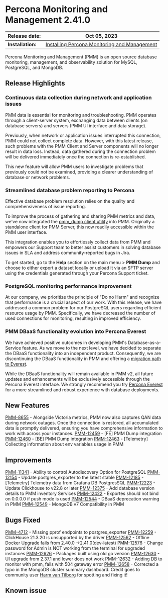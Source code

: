 
# Percona Monitoring and Management 2.41.0


| **Release date:** | Oct 05, 2023                                                                                    |
| ----------------- | ----------------------------------------------------------------------------------------------- |
| **Installation:** | [Installing Percona Monitoring and Management](https://www.percona.com/software/pmm/quickstart) |

Percona Monitoring and Management (PMM) is an open source database monitoring, management, and observability solution for MySQL, PostgreSQL, and MongoDB.

<!---

!!! caution alert alert-warning "Important/Caution"
    Crucial points that need emphasis:

    - Important: A significant point that deserves emphasis.
    - Caution: Used to mean 'Continue with care'.

--->

## Release Highlights

### Continuous data collection during network and application issues

PMM data is essential for monitoring and troubleshooting. PMM operates through a client-server system, exchanging data between clients (on database servers) and servers (PMM UI interface and data storage). 

Previously, when network or application issues interrupted this connection, PMM could not collect complete data. However, with this latest release, such problems with the PMM Client and Server components will no longer result in data loss. Instead, data gathered during the connection problem will be delivered immediately once the connection is re-established.

 This new feature will allow PMM users to investigate problems that previously could not be examined, providing a clearer understanding of database or network problems.


### Streamlined database problem reporting to Percona

Effective database problem resolution relies on the quality and comprehensiveness of issue reporting.

To improve the process of gathering and sharing PMM metrics and data, we've now integrated the [pmm_dump client utility](https://docs.percona.com/pmm-dump-documentation/index.html) into PMM. Originally a standalone client for PMM Server, this now readily accessible within the PMM user interface.

This integration enables you to effortlessly collect data from PMM and empowers our Support team to better assist customers in solving database issues in SLA and address community-reported bugs in Jira.

To get started, go to the **Help** section on the main menu > **PMM Dump** and choose to either export a dataset locally or upload it via an SFTP server using the credentials generated through your Percona Support ticket.

### PostgreSQL monitoring performance improvement
At our company, we prioritize the principle of "Do no Harm" and recognize that performance is a crucial aspect of our work. With this release, we have addressed a common problem for our PostgreSQL users regarding efficient resource usage by PMM. Specifically, we have decreased the number of used connections for monitoring, resulting in improved efficiency.

### PMM DBaaS functionality evolution into Percona Everest

We have achieved positive outcomes in developing PMM's Database-as-a-Service feature. As we move to the next level, we have decided to separate the DBaaS functionality into an independent product. Consequently, we are discontinuing the DBaaS functionality in PMM and offering a [migration path to Everest](http://per.co.na/pmm-to-everest-guide).

While the DBaaS functionality will remain available in PMM v2, all future updates and enhancements will be exclusively accessible through the Percona Everest interface.
We strongly recommend you try [Percona Everest](http://per.co.na/pmm-to-everest) for a more streamlined and robust experience with database deployments.

## New Features

[PMM-8655](https://jira.percona.com/browse/PMM-8655) - Alongside Victoria metrics, PMM now also captures QAN data during network outages. Once the connection is restored, all accumulated data is promptly delivered, ensuring you have comprehensive information to work with across your instances.
[PMM-12459](https://jira.percona.com/browse/PMM-12459) - [FE] PMM Dump integration
[PMM-12460](https://jira.percona.com/browse/PMM-12460) - [BE] PMM Dump integration
[PMM-12463](https://jira.percona.com/browse/PMM-12463) - [Telemetry] Collecting information about env variables usage in PMM

## Improvements

[PMM-11341](https://jira.percona.com/browse/PMM-11341) - Ability to control Autodiscovery Option for PostgreSQL
[PMM-12154](https://jira.percona.com/browse/PMM-12154) - Update postgres_exporter to the latest stable
[PMM-12185](https://jira.percona.com/browse/PMM-12185) - [Telemetry] Telemetry data from Grafana DB PostgresSQL
[PMM-12223](https://jira.percona.com/browse/PMM-12223) - Update Clickhouse to v22.8 or later
[PMM-12375](https://jira.percona.com/browse/PMM-12375) - Add database version details to PMM inventory Services
[PMM-12422](https://jira.percona.com/browse/PMM-12422) - Exportes should not bind on 0.0.0.0 if push mode is used
[PMM-12544](https://jira.percona.com/browse/PMM-12544) - DBaaS deprecation warning in PMM
[PMM-12549](https://jira.percona.com/browse/PMM-12549) - MongoDB v7 Compatibility in PMM


## Bugs Fixed

[PMM-4712](https://jira.percona.com/browse/PMM-4712) - Missing pprof endpoints to postgres_exporter
[PMM-12259](https://jira.percona.com/browse/PMM-12259) - ClickHouse 21.3.20 is unsupported by the driver
[PMM-12562](https://jira.percona.com/browse/PMM-12562)  - Offline Docker Upgrade fails from 2.40.0 ->2.41.0(dev-latest)
[PMM-12576](https://jira.percona.com/browse/PMM-12576) - Change password for Admin is NOT working from the terminal for upgraded instances
[PMM-12626](https://jira.percona.com/browse/PMM-12626) - Packages built using old go version
[PMM-12630](https://jira.percona.com/browse/PMM-12630) - UI upgrade from 2.37.1 and lower does not work
[PMM-12632](https://jira.percona.com/browse/PMM-12632) - Adding DB to monitor with pmm, fails with 504 gateway error
[PMM-12658](https://jira.percona.com/browse/PMM-12658) - Corrected a typo in the MongoDB cluster summary dashboard. Credit goes to community user [Harm van Tilborg](https://github.com/hvt) for spotting and fixing it!


## Known issue

